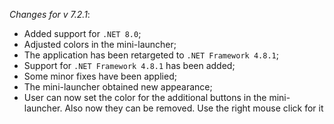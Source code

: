_Changes for v 7.2.1_:
- Added support for `.NET 8.0`;
- Adjusted colors in the mini-launcher;
- The application has been retargeted to `.NET Framework 4.8.1`;
- Support for `.NET Framework 4.8.1` has been added;
- Some minor fixes have been applied;
- The mini-launcher obtained new appearance;
- User can now set the color for the additional buttons in the mini-launcher. Also now they can be removed. Use the right mouse click for it

